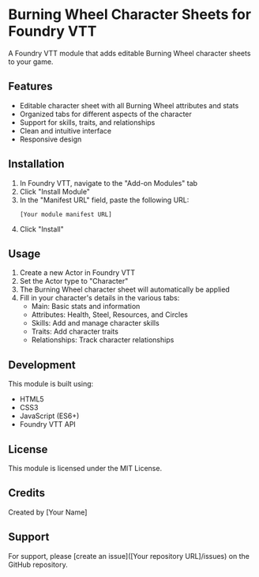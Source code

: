 # Burning Wheel Character Sheets for Foundry VTT

A Foundry VTT module that adds editable Burning Wheel character sheets to your game.

## Features

- Editable character sheet with all Burning Wheel attributes and stats
- Organized tabs for different aspects of the character
- Support for skills, traits, and relationships
- Clean and intuitive interface
- Responsive design

## Installation

1. In Foundry VTT, navigate to the "Add-on Modules" tab
2. Click "Install Module"
3. In the "Manifest URL" field, paste the following URL:
   ```
   [Your module manifest URL]
   ```
4. Click "Install"

## Usage

1. Create a new Actor in Foundry VTT
2. Set the Actor type to "Character"
3. The Burning Wheel character sheet will automatically be applied
4. Fill in your character's details in the various tabs:
   - Main: Basic stats and information
   - Attributes: Health, Steel, Resources, and Circles
   - Skills: Add and manage character skills
   - Traits: Add character traits
   - Relationships: Track character relationships

## Development

This module is built using:
- HTML5
- CSS3
- JavaScript (ES6+)
- Foundry VTT API

## License

This module is licensed under the MIT License.

## Credits

Created by [Your Name]

## Support

For support, please [create an issue]([Your repository URL]/issues) on the GitHub repository. 